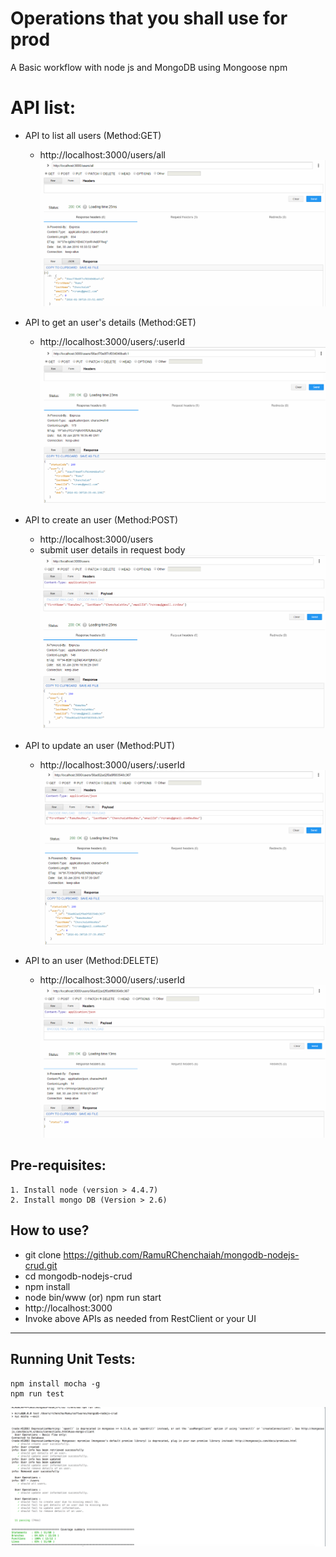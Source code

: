 # Operations that you shall use for prod 
A Basic workflow with node js and MongoDB using Mongoose npm

# API list: 
- API to list all users (Method:GET)
	- http://localhost:3000/users/all
![alt text](https://github.com/RamuRChenchaiah/mongodb-nodejs-crud/blob/master/userguide/get-all-users.PNG "Get All Users")
	
- API to get an user's details  (Method:GET)
	- http://localhost:3000/users/:userId
![alt text](https://github.com/RamuRChenchaiah/mongodb-nodejs-crud/blob/master/userguide/get-specific-user-detail.PNG "Get specific user detail")


- API to create an user (Method:POST)
	- http://localhost:3000/users
	- submit user details in request body
![alt text](https://github.com/RamuRChenchaiah/mongodb-nodejs-crud/blob/master/userguide/create-user.PNG "Create an user")

- API to update an user (Method:PUT)
	- http://localhost:3000/users/:userId
![alt text](https://github.com/RamuRChenchaiah/mongodb-nodejs-crud/blob/master/userguide/Update-user.PNG "Update an user detail")

- API to an user (Method:DELETE)
	- http://localhost:3000/users/:userId
![alt text](https://github.com/RamuRChenchaiah/mongodb-nodejs-crud/blob/master/userguide/delete-user.PNG  "Delete an user")

## Pre-requisites:
```
1. Install node (version > 4.4.7)
2. Install mongo DB (Version > 2.6)
```


## How to use?
- git clone https://github.com/RamuRChenchaiah/mongodb-nodejs-crud.git
- cd mongodb-nodejs-crud
- npm install
- node bin/www   (or)  npm run start
- http://localhost:3000
- Invoke above APIs as needed from RestClient or your UI

---

## Running Unit Tests:
```
npm install mocha -g
npm run test

```

![alt text](https://github.com/RamuRChenchaiah/mongodb-nodejs-crud/blob/master/userguide/UnitTests.png  "Unit Tests")
